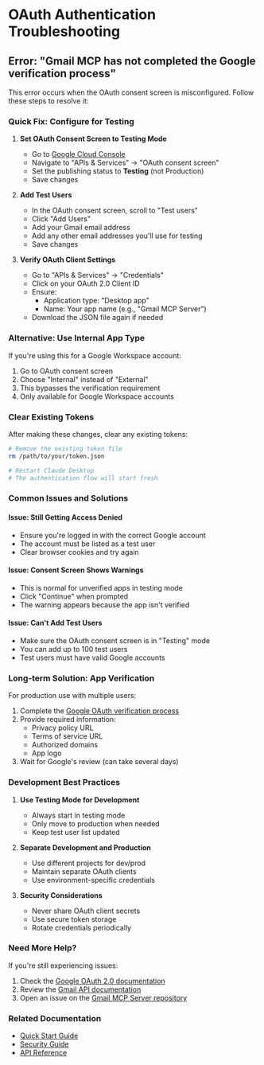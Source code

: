 # OAuth Authentication Troubleshooting

## Error: "Gmail MCP has not completed the Google verification process"

This error occurs when the OAuth consent screen is misconfigured. Follow these steps to resolve it:

### Quick Fix: Configure for Testing

1. **Set OAuth Consent Screen to Testing Mode**
   - Go to [Google Cloud Console](https://console.cloud.google.com/)
   - Navigate to "APIs & Services" → "OAuth consent screen"
   - Set the publishing status to **Testing** (not Production)
   - Save changes

2. **Add Test Users**
   - In the OAuth consent screen, scroll to "Test users"
   - Click "Add Users"
   - Add your Gmail email address
   - Add any other email addresses you'll use for testing
   - Save changes

3. **Verify OAuth Client Settings**
   - Go to "APIs & Services" → "Credentials"
   - Click on your OAuth 2.0 Client ID
   - Ensure:
     - Application type: "Desktop app"
     - Name: Your app name (e.g., "Gmail MCP Server")
   - Download the JSON file again if needed

### Alternative: Use Internal App Type

If you're using this for a Google Workspace account:

1. Go to OAuth consent screen
2. Choose "Internal" instead of "External"
3. This bypasses the verification requirement
4. Only available for Google Workspace accounts

### Clear Existing Tokens

After making these changes, clear any existing tokens:

```bash
# Remove the existing token file
rm /path/to/your/token.json

# Restart Claude Desktop
# The authentication flow will start fresh
```

### Common Issues and Solutions

#### Issue: Still Getting Access Denied
- Ensure you're logged in with the correct Google account
- The account must be listed as a test user
- Clear browser cookies and try again

#### Issue: Consent Screen Shows Warnings
- This is normal for unverified apps in testing mode
- Click "Continue" when prompted
- The warning appears because the app isn't verified

#### Issue: Can't Add Test Users
- Make sure the OAuth consent screen is in "Testing" mode
- You can add up to 100 test users
- Test users must have valid Google accounts

### Long-term Solution: App Verification

For production use with multiple users:

1. Complete the [Google OAuth verification process](https://support.google.com/cloud/answer/7454865)
2. Provide required information:
   - Privacy policy URL
   - Terms of service URL
   - Authorized domains
   - App logo
3. Wait for Google's review (can take several days)

### Development Best Practices

1. **Use Testing Mode for Development**
   - Always start in testing mode
   - Only move to production when needed
   - Keep test user list updated

2. **Separate Development and Production**
   - Use different projects for dev/prod
   - Maintain separate OAuth clients
   - Use environment-specific credentials

3. **Security Considerations**
   - Never share OAuth client secrets
   - Use secure token storage
   - Rotate credentials periodically

### Need More Help?

If you're still experiencing issues:

1. Check the [Google OAuth 2.0 documentation](https://developers.google.com/identity/protocols/oauth2)
2. Review the [Gmail API documentation](https://developers.google.com/gmail/api/guides)
3. Open an issue on the [Gmail MCP Server repository](https://github.com/yourusername/gmail-mcp-server/issues)

### Related Documentation

- [Quick Start Guide](QUICKSTART.md)
- [Security Guide](../SECURITY.md)
- [API Reference](API.md)
